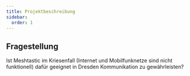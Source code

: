 ```yaml
---
title: Projektbeschreibung
sidebar:
  order: 1
---
```


## Fragestellung

Ist Meshtastic im Kriesenfall (Internet und Mobilfunknetze sind nicht funktionell) dafür geeignet in Dresden Kommunikation zu gewährleisten?
